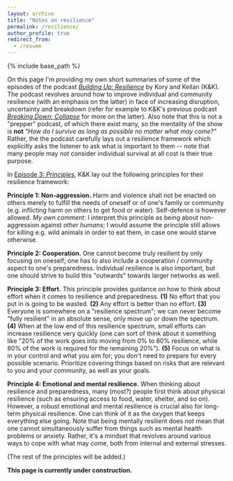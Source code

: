 ```yaml
---
layout: archive
title: "Notes on resilience"
permalink: /resilience/
author_profile: true
redirect_from:
  - /resume
---
```


{% include base_path %}

On this page I'm providing my own short summaries of some of the episodes of the podcast [_Building Up: Resilience_](https://shows.acast.com/building-up-resilience) by Kory and Kellan (K&K). The podcast revolves around how to improve individual and community resilience (with an emphasis on the latter) in face of increasing disruption, uncertainty and breakdown (refer for example to K&K's previous podcast [_Breaking Down: Collapse_]([xx](https://collapsepod.buzzsprout.com/)) for more on the latter). Also note that this is not a "prepper" podcast, of which there exist many, so the mentality of the show is **not** _"How do I survive as long as possible no matter what may come?"_ Rather, the the podcast carefully lays out a resilience framework which explicitly asks the listener to ask what is important to them -- note that many people may _not_ consider individual survival at all cost is their true purpose.

In [Episode 3: _Principles_](https://shows.acast.com/building-up-resilience/episodes/episode-3-principles), K&K lay out the following principles for their resilience framework:

**Principle 1: Non-aggression.** Harm and violence shall not be enacted on others merely to fulfill the needs of oneself or of one's family or community (e.g. inflicting harm on others to get food or water). Self-defence is however allowed. _My own comment:_ I interpret this principle as being about non-aggression against _other humans_; I would assume the principle still allows for killing e.g. wild animals in order to eat them, in case one would starve otherwise.

**Principle 2: Cooperation.** One cannot become truly resilient by only focusing on oneself; one has to also include a cooperation / community aspect to one's preparedness. Individual resilience is also important, but one should strive to build this "outwards" towards larger networks as well.

**Principle 3: Effort.** This principle provides guidance on how to think about effort when it comes to resilience and preparedness. **(1)** No effort that you put in is going to be wasted. **(2)** Any effort is better than no effort. **(3)** Everyone is somewhere on a "resilience spectrum"; we can never become "fully resilient" in an absolute sense, only move up or down the spectrum. **(4)** When at the low end of this resilience spectrum, small efforts can increase resilience very quickly (one can sort of think about it something like "20% of the work goes into moving from 0% to 80% resilience, while 80% of the work is required for the remaining 20%"). **(5)** Focus on what is in your control and what you aim for; you don't need to prepare for every possible scenario. Prioritize covering things based on risks that are relevant to you and your community, as well as your goals.

**Principle 4: Emotional and mental resilience.** When thinking about resilience and preparedness, many (most?) people first think about physical resilience (such as ensuring access to food, water, shelter, and so on). However, a robust emotional and mental resilience is crucial also for long-term physical resilience. One can think of it as the oxygen that keeps everything else going. Note that being mentally resilient does _not_ mean that one cannot simultaneously suffer from things such as mental health problems or anxiety. Rather, it's a mindset that revolves around various ways to cope with what may come, both from internal and external stresses.

(The rest of the principles will be added.)

**This page is currently under construction.**
